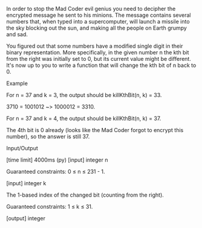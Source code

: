 In order to stop the Mad Coder evil genius you need to decipher the encrypted message he sent to his minions. The message contains several numbers that, when typed into a supercomputer, will launch a missile into the sky blocking out the sun, and making all the people on Earth grumpy and sad.

You figured out that some numbers have a modified single digit in their binary representation. More specifically, in the given number n the kth bit from the right was initially set to 0, but its current value might be different. It's now up to you to write a function that will change the kth bit of n back to 0.

Example

For n = 37 and k = 3, the output should be
killKthBit(n, k) = 33.

3710 = 1001012 ~> 1000012 = 3310.

For n = 37 and k = 4, the output should be
killKthBit(n, k) = 37.

The 4th bit is 0 already (looks like the Mad Coder forgot to encrypt this number), so the answer is still 37.

Input/Output

[time limit] 4000ms (py)
[input] integer n

Guaranteed constraints:
0 ≤ n ≤ 231 - 1.

[input] integer k

The 1-based index of the changed bit (counting from the right).

Guaranteed constraints:
1 ≤ k ≤ 31.

[output] integer
